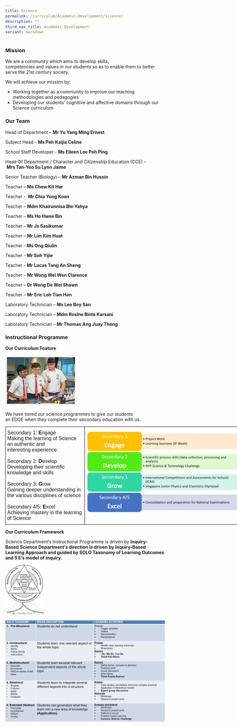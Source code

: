 ```yaml
---
title: Science
permalink: /curriculum/Academic-Development/science/
description: ""
third_nav_title: Academic Development
variant: markdown
---
```

### Mission

We are a&nbsp;community&nbsp;which aims to develop&nbsp;skills, competencies&nbsp;and&nbsp;values&nbsp;in our students so as to enable them to better serve&nbsp;the 21st century society.

We will achieve our mission by:

*   Working together as a community to improve our teaching methodologies and pedagogies
*   Developing our students’ cognitive and affective domains through our Science curriculum

### Our Team  

Head of Department –&nbsp;**Mr Yu Yang Ming Ernest**

Subject Head -&nbsp;**Ms Peh Kaijia Celine**

School Staff Developer -&nbsp;**Ms Eileen Lee Poh Ping**&nbsp;

Head Of Department / Character and Citizenship Education (CCE) –&nbsp;**Mrs&nbsp;Tan-Yeo Su Lynn Jaime**

Senior Teacher (Biology) –&nbsp;**Mr Azman Bin Hussin**

Teacher –&nbsp;**Ms Chew Kit Har**

Teacher -&nbsp; **Mr Chia Yong Koon**

Teacher –&nbsp;**Mdm Khairunnisa Bte Yahya**&nbsp;

Teacher –&nbsp;**Ms Ho Hwee Bin**

Teacher –&nbsp;**Mr Js Sasikumar**

Teacher –&nbsp;**Mr Lim Kim Huat**

Teacher -&nbsp;**Ms Ong Qiulin**

Teacher -&nbsp;**Mr Soh Yijie**

Teacher -&nbsp;**Mr Lucas Tang An Sheng**

Teacher –&nbsp;**Mr Wong Wei Wen Clarence**

Teacher –&nbsp;**Dr Wong De Wei Shawn**

Teacher –&nbsp;**Mr Eric Loh Tian Hon**

Laboratory Technician –&nbsp;**Ms Lee Boy San**

Laboratory Technician –&nbsp;**Mdm Roslne Binte Karsani**

Laboratory Technician –&nbsp;**Mr Thomas Ang Juay Theng**

### Instructional Programme

**Our Curriculum Feature**

<img src="/images/science_prog1.png" style="width:45%">


We have tiered our science programmes to give our students an&nbsp;EDGE&nbsp;when they complete their secondary education with us.

<style type="text/css">
.tg  {border-collapse:collapse;border-spacing:0;margin:0px auto;}
.tg td{border-color:black;border-style:solid;border-width:1px;font-family:Arial, sans-serif;font-size:16px;
  overflow:hidden;padding:10px 5px;word-break:normal;}
.tg th{border-color:black;border-style:solid;border-width:1px;font-family:Arial, sans-serif;font-size:16px;
  font-weight:normal;overflow:hidden;padding:10px 5px;word-break:normal;}
.tg .tg-0lax{text-align:left;vertical-align:top}
</style>
<table class="tg" style="undefined;table-layout: fixed; width: 850px">
<colgroup>
<col style="width: 250px">
<col style="width: 500px">
</colgroup>
<tbody>
  <tr>
		<td class="tg-0lax">Secondary 1: <strong>E</strong>ngage<br>Making the learning of Science an authentic and <br><span style="font-weight:400;font-style:normal">interesting </span>experience<br><br><span style="font-weight:400;font-style:normal">Secondary </span>2: <strong>D</strong>evelop<br>Developing their scientific knowledge and skills<br><br>Secondary 3: <strong>G</strong>row<br>Gaining deeper understanding in the various disciplines of science<br><br>Secondary 4/5: <strong>E</strong>xcel<br>Achieving mastery in the learning of Science</td>
    <td class="tg-0lax"><img src="/images/After%20EDGE%20(Refer%20to%20word%20document).jpeg"></td>
  </tr>
</tbody>
</table>

**Our Curriculum Framework**  

Science Department’s Instructional Programme is driven by&nbsp;**Inquiry-Based**&nbsp;**Science Department’s direction is driven by Inquiry-Based Learning Approach and guided by SOLO Taxonomy of Learning Outcomes and 5 E’s model of inquiry.**


<img src="/images/Under%20Our%20curriculum%20framework_pic1.jpeg" style="width:25%">
		 
![](/images/Under%20Our%20curriculum%20framework_pic2.png)